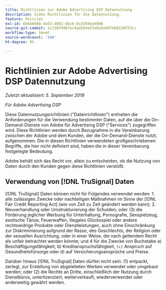 ```yaml
---
title: Richtlinien zur Adobe Advertising DSP Datennutzung
description: Siehe Richtlinien für die Datennutzung.
feature: Policies
exl-id: 6b646988-4a53-4092-8bc6-bcd350ee4096
source-git-commit: 1c13874967ec4ad264e5fa6a5e0dfeb6120f53cc
workflow-type: tm+mt
source-wordcount: '244'
ht-degree: 0%

---
```


# Richtlinien zur Adobe Advertising DSP Datennutzung

*Zuletzt aktualisiert: 5. September 2019*

*Für Adobe Advertising DSP*

Diese Datennutzungsrichtlinien (&quot;Datenrichtlinien&quot;) enthalten die Anforderungen für die Verwendung bestimmter Daten, auf die über die On-Demand-Dienste von Adobe für Advertising DSP (&quot;Services&quot;) zugegriffen wird. Diese Richtlinien werden durch Bezugnahme in die Vereinbarung zwischen der Adobe und dem Kunden, der die On-Demand-Dienste nutzt, aufgenommen. Die in diesen Richtlinien verwendeten großgeschriebenen Begriffe, die hier nicht definiert sind, haben die in dieser Vereinbarung festgelegte Bedeutung.

Adobe behält sich das Recht vor, allein zu entscheiden, ob die Nutzung von Daten durch den Kunden gegen diese Richtlinien verstößt.

## Verwendung von [!DNL TruSignal] Daten

[!DNL TruSignal] Daten können nicht für Folgendes verwendet werden: 1. alle zulässigen Zwecke oder nachteiligen Maßnahmen im Sinne der [!DNL Fair Credit Reporting Act] (wie von Zeit zu Zeit geändert werden kann); 2. Neuverhandlung oder Umstrukturierung der Schulden; oder (3) die Förderung jeglicher Werbung für Unterhaltung, Pornografie, Sexspielzeug, exotische Tänze, Feuerwaffen, illegales Glücksspiel oder andere rechtswidrige Produkte oder Dienstleistungen, auch ohne Einschränkung zur Diskriminierung aufgrund der Rasse, des Geschlechts, der Religion oder der sexuellen Ausrichtung, oder in einer Weise, die nach geltendem Recht als unfair betrachtet werden könnte; und 4 für die Zwecke von Buchstabe a) Beschäftigungsfähigkeit, b) Kreditanspruchsfähigkeit, `(c)` Anspruch auf Gesundheitsfürsorge oder d) auf Versicherungsansprüche und Preise.<!-- I used backticks in the previous sentence to prevent ( c ) from displaying as a copyright symbol. I think the OS does that. Using HTML code for the parentheses doesn't prevent it. -->

Darüber hinaus [!DNL TruSignal] Daten dürfen nicht sein: (1) entpackt, zerlegt, zur Erstellung von abgeleiteten Werken verwendet oder umgebaut werden; oder (2) die Rechte an Dritte, einschließlich der Nutzung durch Dienstbüros, unterlizenziert, weiterverkauft, wiederverwendet oder anderweitig gewährt werden.
